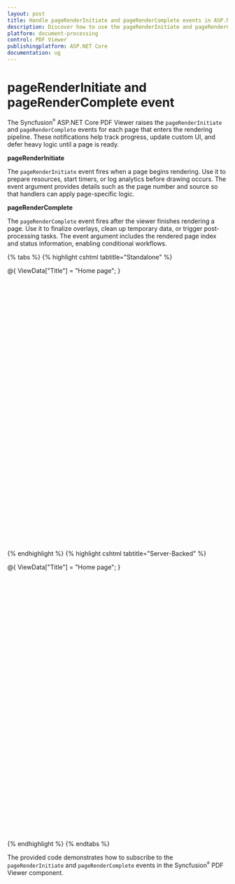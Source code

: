 ```yaml
---
layout: post
title: Handle pageRenderInitiate and pageRenderComplete events in ASP.NET Core PDF Viewer | Syncfusion
description: Discover how to use the pageRenderInitiate and pageRenderComplete events in the Syncfusion ASP.NET Core PDF Viewer to monitor page rendering stages.
platform: document-processing
control: PDF Viewer
publishingplatform: ASP.NET Core
documentation: ug
---
```


# pageRenderInitiate and pageRenderComplete event

The Syncfusion<sup style="font-size:70%">&reg;</sup> ASP.NET Core PDF Viewer raises the `pageRenderInitiate` and `pageRenderComplete` events for each page that enters the rendering pipeline. These notifications help track progress, update custom UI, and defer heavy logic until a page is ready.

**pageRenderInitiate**

The `pageRenderInitiate` event fires when a page begins rendering. Use it to prepare resources, start timers, or log analytics before drawing occurs. The event argument provides details such as the page number and source so that handlers can apply page-specific logic.

**pageRenderComplete**

The `pageRenderComplete` event fires after the viewer finishes rendering a page. Use it to finalize overlays, clean up temporary data, or trigger post-processing tasks. The event argument includes the rendered page index and status information, enabling conditional workflows.

{% tabs %}
{% highlight cshtml tabtitle="Standalone" %}

@{
    ViewData["Title"] = "Home page";
}

<div style="width:100%;height:600px">
    <ejs-pdfviewer id="pdfviewer"
                   documentPath="https://cdn.syncfusion.com/content/pdf/pdf-succinctly.pdf"
                   resourceUrl="https://cdn.syncfusion.com/ej2/23.2.6/dist/ej2-pdfviewer-lib"
                   pageRenderInitiate="pageRenderInitiate"
                   pageRenderComplete="pageRenderComplete">
    </ejs-pdfviewer>
</div>
<script type="text/javascript">

    function pageRenderInitiate(args) {
        // This method is called when the page rendering starts
        console.log('Rendering of pages started');
        console.log(args);
    }
    function pageRenderComplete(args) {
        // This method is called when the page rendering completes
        console.log('Rendering of pages completed');
        console.log(args);
    };

</script>

{% endhighlight %}
{% highlight cshtml tabtitle="Server-Backed" %}

@{
    ViewData["Title"] = "Home page";
}

<div style="width:100%;height:600px">
    <ejs-pdfviewer id="pdfviewer"
                   documentPath="https://cdn.syncfusion.com/content/pdf/pdf-succinctly.pdf"
                   serviceUrl="/Index"
                   pageRenderInitiate="pageRenderInitiate"
                   pageRenderComplete="pageRenderComplete">
    </ejs-pdfviewer>
</div>
<script type="text/javascript">

    function pageRenderInitiate(args) {
        // This method is called when the page rendering starts
        console.log('Rendering of pages started');
        console.log(args);
    }
    function pageRenderComplete(args) {
        // This method is called when the page rendering completes
        console.log('Rendering of pages completed');
        console.log(args);
    };

</script>
{% endhighlight %}
{% endtabs %}

The provided code demonstrates how to subscribe to the `pageRenderInitiate` and `pageRenderComplete` events in the Syncfusion<sup style="font-size:70%">&reg;</sup> PDF Viewer component.
